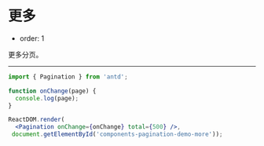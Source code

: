 # 更多

- order: 1

更多分页。

---

````jsx
import { Pagination } from 'antd';

function onChange(page) {
  console.log(page);
}

ReactDOM.render(
  <Pagination onChange={onChange} total={500} />,
 document.getElementById('components-pagination-demo-more'));
````
